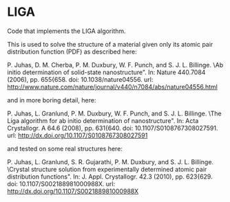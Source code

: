 # LIGA
Code that implements the LIGA algorithm.

This is used to solve the structure of a material given only its atomic pair distribution function (PDF) as described here:

P. Juhas, D. M. Cherba, P. M. Duxbury, W. F. Punch, and S. J. L. Billinge. \Ab initio
determination of solid-state nanostructure". In: Nature 440.7084 (2006), pp. 655{658. doi:
10.1038/nature04556. url:
http://www.nature.com/nature/journal/v440/n7084/abs/nature04556.html

and in more boring detail, here:

P. Juhas, L. Granlund, P. M. Duxbury, W. F. Punch, and S. J. L. Billinge. \The Liga algorithm
for ab initio determination of nanostructure". In: Acta Crystallogr. A 64.6 (2008), pp. 631{640.
doi: 10.1107/S0108767308027591. url: http://dx.doi.org/10.1107/S0108767308027591

and tested on some real structures here:

P. Juhas, L. Granlund, S. R. Gujarathi, P. M. Duxbury, and S. J. L. Billinge. \Crystal structure
solution from experimentally determined atomic pair distribution functions". In: J. Appl.
Crystallogr. 42.3 (2010), pp. 623{629. doi: 10.1107/S002188981000988X. url:
http://dx.doi.org/10.1107/S002188981000988X
